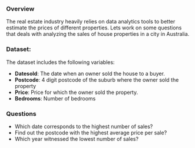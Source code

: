 ### Overview
The real estate industry heavily relies on data analytics tools to better estimate the prices of different properties. 
Lets work on some questions that deals with analyzing the sales of house properties in a city in Australia.

### Dataset: 
The dataset includes the following variables:
- **Datesold**: The date when an owner sold the house to a buyer.
- **Postcode**: 4 digit postcode of the suburb where the owner sold the property
- **Price**: Price for which the owner sold the property.
- **Bedrooms**: Number of bedrooms

### Questions
- Which date corresponds to the highest number of sales?
- Find out the postcode with the highest average price per sale? 
- Which year witnessed the lowest number of sales?
